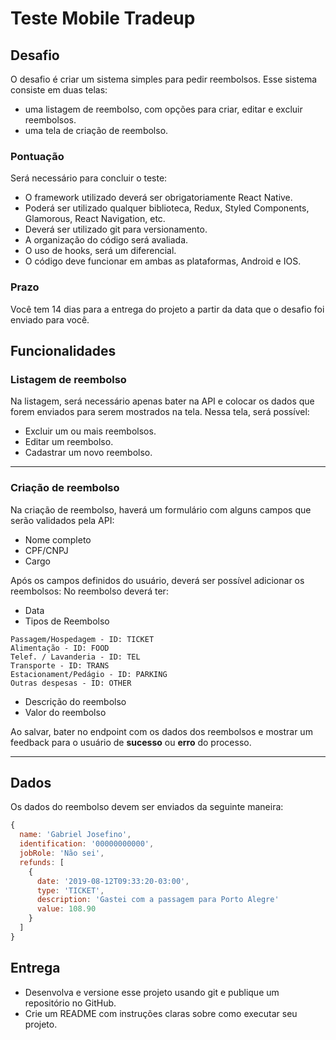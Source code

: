 # Teste Mobile Tradeup

## Desafio

O desafio é criar um sistema simples para pedir reembolsos. Esse sistema consiste em duas telas:

- uma listagem de reembolso, com opções para criar, editar e excluir reembolsos.
- uma tela de criação de reembolso.

### Pontuação

Será necessário para concluir o teste:

- O framework utilizado deverá ser obrigatoriamente React Native.
- Poderá ser utilizado qualquer biblioteca, Redux, Styled Components, Glamorous, React Navigation, etc.
- Deverá ser utilizado git para versionamento.
- A organização do código será avaliada.
- O uso de hooks, será um diferencial.
- O código deve funcionar em ambas as plataformas, Android e IOS.

### Prazo

Você tem 14 dias para a entrega do projeto a partir da data que o desafio foi enviado para você.

## Funcionalidades

### Listagem de reembolso

Na listagem, será necessário apenas bater na API e colocar os dados que forem enviados para serem mostrados na tela.
Nessa tela, será possível:

- Excluir um ou mais reembolsos.
- Editar um reembolso.
- Cadastrar um novo reembolso.

---

### Criação de reembolso

Na criação de reembolso, haverá um formulário com alguns campos que serão validados pela API:

- Nome completo
- CPF/CNPJ
- Cargo

Após os campos definidos do usuário, deverá ser possível adicionar os reembolsos:
No reembolso deverá ter:

- Data
- Tipos de Reembolso

```
Passagem/Hospedagem - ID: TICKET
Alimentação - ID: FOOD
Telef. / Lavanderia - ID: TEL
Transporte - ID: TRANS
Estacionament/Pedágio - ID: PARKING
Outras despesas - ID: OTHER
```

- Descrição do reembolso
- Valor do reembolso

Ao salvar, bater no endpoint com os dados dos reembolsos e mostrar um feedback para o usuário de **sucesso** ou **erro** do processo.

---

## Dados

Os dados do reembolso devem ser enviados da seguinte maneira:

```js
{
  name: 'Gabriel Josefino',
  identification: '00000000000',
  jobRole: 'Não sei',
  refunds: [
    {
      date: '2019-08-12T09:33:20-03:00',
      type: 'TICKET',
      description: 'Gastei com a passagem para Porto Alegre'
      value: 108.90
    }
  ]
}
```

## Entrega

- Desenvolva e versione esse projeto usando git e publique um repositório no GitHub.
- Crie um README com instruções claras sobre como executar seu projeto.
